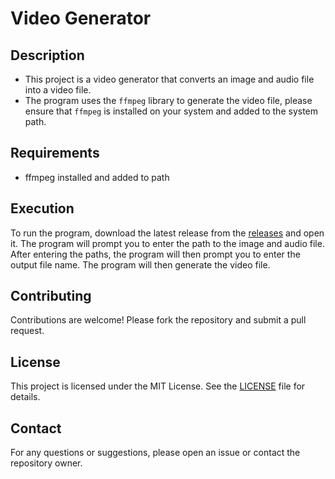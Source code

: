 # Video Generator

## Description
- This project is a video generator that converts an image and audio file into a video file.
- The program uses the `ffmpeg` library to generate the video file, please ensure that `ffmpeg` is installed on your system and added to the system path.

## Requirements
- ffmpeg installed and added to path

## Execution
To run the program, download the latest release from the [releases](https://github.com/1blckhrt/video_generator/releases) and open it. The program will prompt you to enter the path to the image and audio file. After entering the paths, the program will then prompt you to enter the output file name. The program will then generate the video file.

## Contributing
Contributions are welcome! Please fork the repository and submit a pull request.

## License
This project is licensed under the MIT License. See the [LICENSE](LICENSE) file for details.

## Contact
For any questions or suggestions, please open an issue or contact the repository owner.
